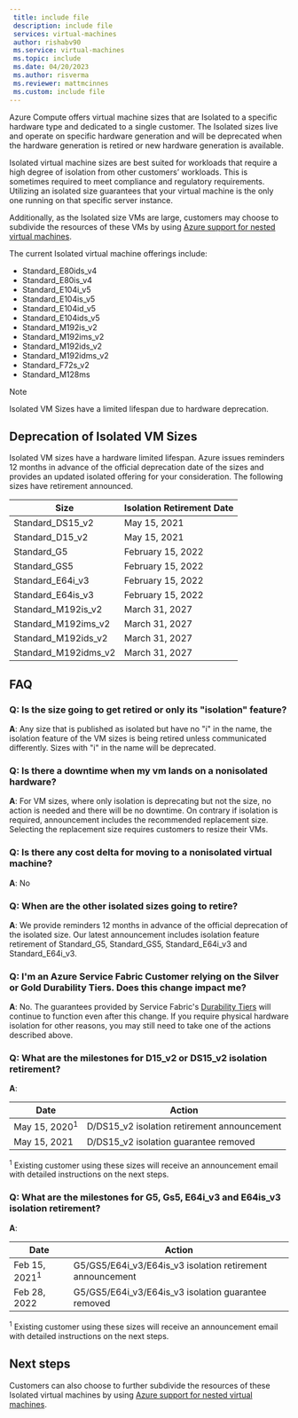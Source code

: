 ```yaml
---
 title: include file
 description: include file
 services: virtual-machines
 author: rishabv90
 ms.service: virtual-machines
 ms.topic: include
 ms.date: 04/20/2023
 ms.author: risverma
 ms.reviewer: mattmcinnes
 ms.custom: include file
---
```


Azure Compute offers virtual machine sizes that are Isolated to a specific hardware type and dedicated to a single customer. The Isolated sizes live and operate on specific hardware generation and will be deprecated when the hardware generation is retired or new hardware generation is available.

Isolated virtual machine sizes are best suited for workloads that require a high degree of isolation from other customers’ workloads. This is sometimes required to meet compliance and regulatory requirements.  Utilizing an isolated size guarantees that your virtual machine is the only one running on that specific server instance. 


Additionally, as the Isolated size VMs are large, customers may choose to subdivide the resources of these VMs by using [Azure support for nested virtual machines](https://azure.microsoft.com/blog/nested-virtualization-in-azure/).

The current Isolated virtual machine offerings include:
* Standard_E80ids_v4
* Standard_E80is_v4
* Standard_E104i_v5
* Standard_E104is_v5
* Standard_E104id_v5
* Standard_E104ids_v5
* Standard_M192is_v2
* Standard_M192ims_v2
* Standard_M192ids_v2
* Standard_M192idms_v2
* Standard_F72s_v2
* Standard_M128ms


> [!NOTE]
> Isolated VM Sizes have a limited lifespan due to hardware deprecation.

## Deprecation of Isolated VM Sizes

Isolated VM sizes have a hardware limited lifespan. Azure issues reminders 12 months in advance of the official deprecation date of the sizes and provides an updated isolated offering for your consideration. The following sizes have retirement announced.

| Size | Isolation Retirement Date | 
| --- | --- |
| Standard_DS15_v2  | May 15, 2021      |
| Standard_D15_v2   | May 15, 2021      |
| Standard_G5       | February 15, 2022 |
| Standard_GS5      | February 15, 2022 |
| Standard_E64i_v3  | February 15, 2022 |
| Standard_E64is_v3 | February 15, 2022 |
| Standard_M192is_v2| March 31, 2027    |
| Standard_M192ims_v2| March 31, 2027   |
| Standard_M192ids_v2| March 31, 2027   |
| Standard_M192idms_v2| March 31, 2027  |


## FAQ
### Q: Is the size going to get retired or only its "isolation" feature?
**A**: Any size that is published as isolated but have no "i" in the name, the isolation feature of the VM sizes is being retired unless communicated differently. Sizes with "i" in the name will be deprecated. 

### Q: Is there a downtime when my vm lands on a nonisolated hardware?
**A**: For VM sizes, where only isolation is deprecating but not the size, no action is needed and there will be no downtime. 
On contrary if isolation is required, announcement includes the recommended replacement size. Selecting the replacement size requires customers to resize their VMs.  

### Q: Is there any cost delta for moving to a nonisolated virtual machine?
**A**: No

### Q: When are the other isolated sizes going to retire?
**A**: We provide reminders 12 months in advance of the official deprecation of the isolated size. Our latest announcement includes isolation feature retirement of Standard_G5, Standard_GS5, Standard_E64i_v3 and Standard_E64i_v3.  

### Q: I'm an Azure Service Fabric Customer relying on the Silver or Gold Durability Tiers. Does this change impact me?
**A**: No. The guarantees provided by Service Fabric's [Durability Tiers](../articles/service-fabric/service-fabric-cluster-capacity.md#durability-characteristics-of-the-cluster) will continue to function even after this change. If you require physical hardware isolation for other reasons, you may still need to take one of the actions described above. 
 
### Q: What are the milestones for D15_v2 or DS15_v2 isolation retirement? 
**A**: 
 
| Date | Action |
|---|---| 
| May 15, 2020<sup>1</sup> | D/DS15_v2 isolation retirement announcement| 
| May 15, 2021 | D/DS15_v2 isolation guarantee removed| 

<sup>1</sup> Existing customer using these sizes will receive an announcement email with detailed instructions on the next steps.  

### Q: What are the milestones for G5, Gs5, E64i_v3 and E64is_v3 isolation retirement? 
**A**: 
 
| Date | Action |
|---|---|
| Feb 15, 2021<sup>1</sup> | G5/GS5/E64i_v3/E64is_v3 isolation retirement announcement |
| Feb 28, 2022 | G5/GS5/E64i_v3/E64is_v3 isolation guarantee removed |

<sup>1</sup> Existing customer using these sizes will receive an announcement email with detailed instructions on the next steps.  

## Next steps

Customers can also choose to further subdivide the resources of these Isolated virtual machines by using [Azure support for nested virtual machines](https://azure.microsoft.com/blog/nested-virtualization-in-azure/).

